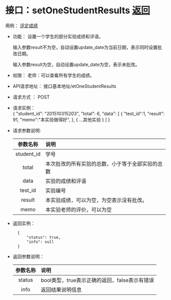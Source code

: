 
# 接口：setOneStudentResults  [返回](../README.md)
用例： [评定成绩](../用例/评定成绩用例.md)

- 功能：
    设置一个学生的部分实验成绩和评语。

    输入参数result不为空，自动设置update_date为当前日期，表示同时设置批改日期。

    输入参数result为空，自动设置update_date为空，表示未批改。

- 权限：
    老师：可以查看所有学生的成绩。

- API请求地址：
    接口基本地址/etOneStudentResults

- 请求方式 ：
    POST

- 请求实例：  
        {
            "student_id": "201510315203",
            "total": 6,
            "data": [
                {
                "test_id":1,
                "result": 91,
                "memo":"本实验做得好",
                },
                {
                ...其他实验
                }
            ]
        }

- 请求参数说明:       

  |参数名称|说明|
  |:---------:|:--------------------------------------------------------|      
  |student_id|学号|
  |total|本次批改的所有实验的总数，小于等于全部实验的总数|
  |data|实验的成绩和评语|
  |test_id|实验编号|
  |result|本实验成绩，可以为空，为空表示没有批改。|
  |memo|本实验老师的评价，可以为空|   

- 返回实例：

        {         
            "status": true,
            "info": null
        }

- 返回参数说明：    

  |参数名称|说明|
  |:---------:|:--------------------------------------------------------|      
  |status|bool类型，true表示正确的返回，false表示有错误|
  |info|返回结果说明信息|
